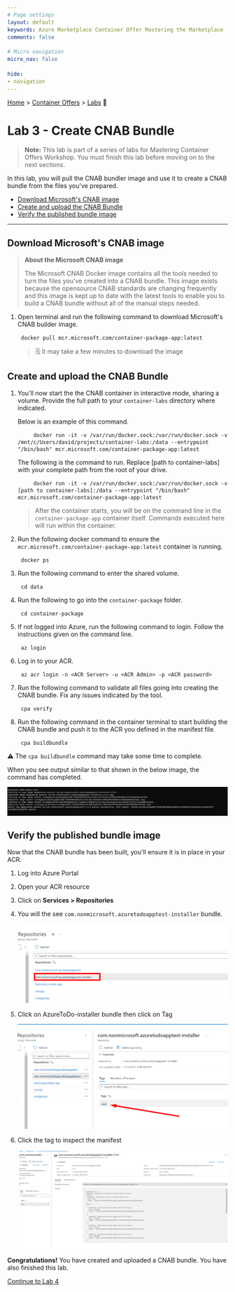 ```yaml
---
# Page settings
layout: default
keywords: Azure Marketplace Container Offer Mastering the Marketplace
comments: false

# Micro navigation
micro_nav: false

hide:
- navigation
---
```


[Home](/) > [Container Offers](../../index) > [Labs](../../index.md#labs) 🧪

# Lab 3 - Create CNAB Bundle

> **Note:** This lab is part of a series of labs for Mastering Container Offers Workshop. You must finish this lab before moving on to the next sections.

In this lab, you will pull the CNAB bundler image and use it to create a CNAB bundle from the files you've prepared.

<!-- no toc -->
- [Download Microsoft's CNAB image](#download-microsofts-cnab-image)
- [Create and upload the CNAB Bundle](#create-and-upload-the-cnab-bundle)
- [Verify the published bundle image](#verify-the-published-bundle-image)

---

## Download Microsoft's CNAB image

> **About the Microsoft CNAB image**
>
> The Microsoft CNAB Docker image contains all the tools needed to turn the files you've created into a CNAB bundle. This image exists because the opensource CNAB standards are changing frequently and this image is kept up to date with the latest tools to enable you to build a CNAB bundle without all of the manual steps needed.

1. Open terminal and run the following command to download Microsoft's CNAB builder image.

        docker pull mcr.microsoft.com/container-package-app:latest

    > 🗒️ It may take a few minutes to download the image

## Create and upload the CNAB Bundle

1. You'll now start the the CNAB container in interactive mode, sharing a volume. Provide the full path to your `container-labs` directory where indicated.

    Below is an example of this command.

            docker run -it -v /var/run/docker.sock:/var/run/docker.sock -v /mnt/c/Users/david/projects/container-labs:/data --entrypoint "/bin/bash" mcr.microsoft.com/container-package-app:latest

    The following is the command to run. Replace [path to container-labs] with your complete path from the root of your drive.

            docker run -it -v /var/run/docker.sock:/var/run/docker.sock -v [path to container-labs]:/data --entrypoint "/bin/bash" mcr.microsoft.com/container-package-app:latest

    > After the container starts, you will be on the command line in the `container-package-app` container itself. Commands executed here will run within the container.

2. Run the following docker command to ensure the `mcr.microsoft.com/container-package-app:latest` container is running.

        docker ps

3. Run the following command to enter the shared volume.

        cd data

4. Run the following to go into the `container-package` folder.

        cd container-package

5. If not logged into Azure, run the following command to login. Follow the instructions given on the command line.

        az login

6. Log in to your ACR.

        az acr login -n <ACR Server> -u <ACR Admin> -p <ACR password>

7. Run the following command to validate all files going into creating the CNAB bundle. Fix any issues indicated by the tool.

        cpa verify

8. Run the following command in the container terminal to start building the CNAB bundle and push it to the ACR you defined in the manifest file.

        cpa buildbundle

  ⚠️ The `cpa buildbundle` command may take some time to complete.

  When you see output similar to that shown in the below image, the command has completed.

  ![Terminal](images/image2.png)

## Verify the published bundle image

Now that the CNAB bundle has been built, you'll ensure it is in place in your ACR.

1. Log into Azure Portal
2. Open your ACR resource
3. Click on **Services > Repositories**
4. You will the see `com.nonmicrosoft.azuretodoapptest-installer` bundle.

    ![ACR](./images/image4.png)

5. Click on AzureToDo-installer bundle then click on Tag

    ![Tag](./images/image5.png)

6. Click the tag to inspect the manifest

    ![](./images/image3.png)

**Congratulations!** You have created and uploaded a CNAB bundle. You have also finished this lab.

[Continue to Lab 4](../lab4-publishing-container-offer/index.md)